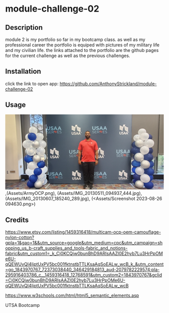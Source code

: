 # module-challenge-02

## Description

module 2 is my portfolio so far in my bootcamp class.  as well as my professional career
the portfolio is equiped with pictures of my military life and my civilian life.  the links 
attached to the portfolio are the github pages for the current challenge as well as the previous 
challenges.  


## Installation

click the link to open app: https://github.com/AnthonyStrickland/module-challenge-02

## Usage

![alt screenshot of website](Assets/20220812_102345.jpg),(Assets/ArmyOCP.png),
(Assets/IMG_20130511_094937_444.jpg), (Assets/IMG_20130607_185240_289.jpg),
(<Assets/Screenshot 2023-08-26 094630.png>)

## Credits
https://www.etsy.com/listing/1459316418/multicam-ocp-oem-camouflage-nylon-cotton?gpla=1&gao=1&&utm_source=google&utm_medium=cpc&utm_campaign=shopping_us_b-craft_supplies_and_tools-fabric_and_notions-fabric&utm_custom1=_k_Cj0KCQjw0bunBhD9ARIsAAZl0E2hyb7Lu3HrPpOMe6U-qQEWUvQI4IjptUxPV5bc001fktnstbTTLKsaAqSoEALw_wcB_k_&utm_content=go_1843970767_72373038440_346429184813_aud-2079782229574:pla-295916403786_c__1459316418_12768591&utm_custom2=1843970767&gclid=Cj0KCQjw0bunBhD9ARIsAAZl0E2hyb7Lu3HrPpOMe6U-qQEWUvQI4IjptUxPV5bc001fktnstbTTLKsaAqSoEALw_wcB

https://www.w3schools.com/html/html5_semantic_elements.asp

UTSA Bootcamp
